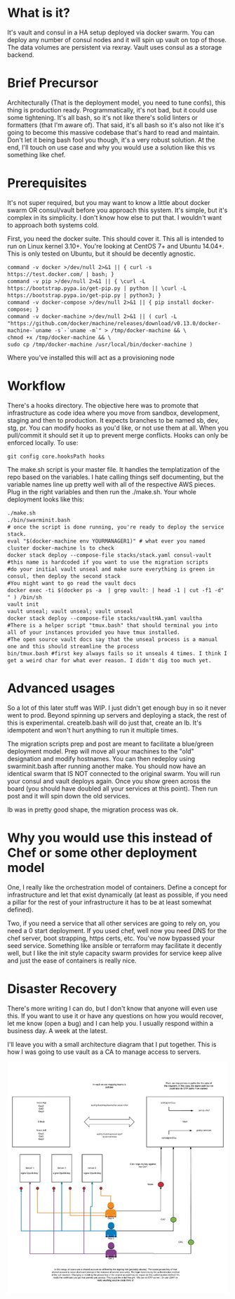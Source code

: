 # What is it?
It's vault and consul in a HA setup deployed via docker swarm. You can deploy any number of consul nodes and it will spin up vault on top of those. The data volumes are persistent via rexray. Vault uses consul as a storage backend.

# Brief Precursor
Architecturally (That is the deployment model, you need to tune confs), this thing is production ready. Programmatically, it's not bad, but it could use some tightening. It's all bash, so it's not like there's solid linters or formatters (that I'm aware of). That said, it's all bash so it's also not like it's going to become this massive codebase that's hard to read and maintain. Don't let it being bash fool you though, it's a very robust solution. At the end, I'll touch on use case and why you would use a solution like this vs something like chef.

# Prerequisites
It's not super required, but you may want to know a little about docker swarm OR consul/vault before you approach this system. It's simple, but it's complex in its simplicity. I don't know how else to put that. I wouldn't want to approach both systems cold.

First, you need the docker suite. This should cover it. This all is intended to run on Linux kernel 3.10+. You're looking at CentOS 7+ and Ubuntu 14.04+. This is only tested on Ubuntu, but it should be decently agnostic.   

```
command -v docker >/dev/null 2>&1 || { curl -s https://test.docker.com/ | bash; }
command -v pip >/dev/null 2>&1 || { \curl -L https://bootstrap.pypa.io/get-pip.py | python || \curl -L https://bootstrap.pypa.io/get-pip.py | python3; }
command -v docker-compose >/dev/null 2>&1 || { pip install docker-compose; }
command -v docker-machine >/dev/null 2>&1 || ( curl -L "https://github.com/docker/machine/releases/download/v0.13.0/docker-machine-`uname -s`-`uname -m`" > /tmp/docker-machine && \
chmod +x /tmp/docker-machine && \
sudo cp /tmp/docker-machine /usr/local/bin/docker-machine )
```
Where you've installed this will act as a provisioning node

# Workflow

There's a hooks directory. The objective here was to promote that infrastructure as code idea where you move from sandbox, development, staging and then to production. It expects branches to be named sb, dev, stg, pr. You can modify hooks as you'd like, or not use them at all. When you pull/commit it should set it up to prevent merge conflicts. Hooks can only be enforced locally. To use:
```
git config core.hooksPath hooks
```

The make.sh script is your master file. It handles the templatization of the repo based on the variables. I hate calling things self documenting, but the variable names line up pretty well with all of the respective AWS pieces. Plug in the right variables and then run the ./make.sh. Your whole deployment looks like this:

```
./make.sh
./bin/swarminit.bash
# once the script is done running, you're ready to deploy the service stack.
eval "$(docker-machine env YOURMANAGER1)" # what ever you named cluster docker-machine ls to check
docker stack deploy --compose-file stacks/stack.yaml consul-vault #this name is hardcoded if you want to use the migration scripts
#do your initial vault unseal and make sure everything is green in consul, then deploy the second stack
#You might want to go read the vault docs
docker exec -ti $(docker ps -a  | grep vault: | head -1 | cut -f1 -d" " ) /bin/sh
vault init
vault unseal; vault unseal; vault unseal
docker stack deploy --compose-file stacks/vaultHA.yaml vaultha
#There is a helper script "tmux.bash" that should terminal you into all of your instances provided you have tmux installed.
#The open source vault docs say that the unseal process is a manual one and this should streamline the process
bin/tmux.bash #first key always fails so it unseals 4 times. I think I get a weird char for what ever reason. I didn't dig too much yet.
```

# Advanced usages
So a lot of this later stuff was WIP. I just didn't get enough buy in so it never went to prod. Beyond spinning up servers and deploying a stack, the rest of this is experimental. createlb.bash will do just that, create an lb. It's idempotent and won't hurt anything to run it multiple times.

The migration scripts prep and post are meant to facilitate a blue/green deployment model. Prep will move all your machines to the "old" designation and modify hostnames. You can then redeploy using swarminit.bash after running another make. You should now have an identical swarm that IS NOT connected to the original swarm. You will run your consul and vault deploys again. Once you show green across the board (you should have doubled all your services at this point). Then run post and it will spin down the old services.

lb was in pretty good shape, the migration process was ok.

# Why you would use this instead of Chef or some other deployment model
One, I really like the orchestration model of containers. Define a concept for infrastructure and let that exist dynamically (at least as possible, if you need a pillar for the rest of your infrastructure it has to be at least somewhat defined).

Two, if you need a service that all other services are going to rely on, you need a 0 start deployment. If you used chef, well now you need DNS for the chef server, boot strapping, https certs, etc. You've now bypassed your seed service. Something like ansible or terraform may facilitate it decently well, but I like the init style capacity swarm provides for service keep alive and just the ease of containers is really nice.

# Disaster Recovery
There's more writing I can do, but I don't know that anyone will even use this. If you want to use it or have any questions on how you would recover, let me know (open a bug) and I can help you. I usually respond within a business day. A week at the latest.

I'll leave you with a small architecture diagram that I put together. This is how I was going to use vault as a CA to manage access to servers.


![](vault-overview.jpeg)
